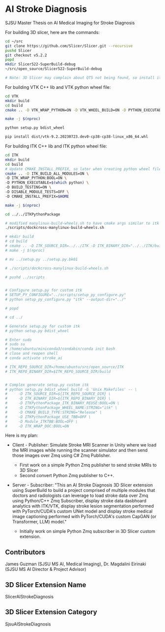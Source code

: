 # AI Stroke Diagnosis

SJSU Master Thesis on AI Medical Imaging for Stroke Diagnosis

For building 3D slicer, here are the commands:

~~~bash
cd ~/src
git clone https://github.com/Slicer/Slicer.git --recursive
pushd Slicer
git checkout v5.2.2
popd
mkdir Slicer522-SuperBuild-debug
~/src/open_source/Slicer522-SuperBuild-debug

# Note: 3D Slicer may complain about QT5 not being found, so install it first

~~~

For building VTK C++ lib and VTK python wheel file:

~~~bash
cd VTK
mkdir build
cd build
cmake .. -D VTK_WRAP_PYTHON=ON -D VTK_WHEEL_BUILD=ON -D PYTHON_EXECUTABLE=$(which python) -D VTK_QT_VERSION:STRING="5" -D VTK_Group_Qt:BOOL=ON -D QT_QMAKE_EXECUTABLE:PATH="~/Qt5.12.12/5.12.12/gcc_64/bin/qmake" -D CMAKE_PREFIX_PATH:PATH="~/Qt5.12.12/5.12.12/gcc_64/lib/cmake/" -D VTK_GROUP_ENABLE_Qt-STRINGS=YES -D VTK_MODULE_ENABLE_VTK_GUISupportQt=YES

make -j $(nproc)

python setup.py bdist_wheel

pip install dist/vtk-9.2.20230723.dev0-cp38-cp38-linux_x86_64.whl
~~~

For building ITK C++ lib and ITK python wheel file:

~~~bash
cd ITK
mkdir build
cd build
# Update CMAKE_INSTALL_PREFIX, so later when creating python wheel file, it'll refer to $HOME
cmake .. -D ITK_BUILD_ALL_MODULES=ON \
-D ITK_WRAP_PYTHON:BOOL=ON \
-D PYTHON_EXECUTABLE=$(which python) \
-D BUILD_TESTING=ON \
-D DISABLE_MODULE_TESTS=OFF \
-D CMAKE_INSTALL_PREFIX=$HOME

make -j $(nproc)

cd ../../ITKPythonPackage

# modified manylinux-build-wheels.sh to have cmake args similar to itk above; builds wheel for each py version
./scripts/dockcross-manylinux-build-wheels.sh

# mkdir build
# cd build
# cmake .. -D ITK_SOURCE_DIR=../../ITK -D ITK_BINARY_DIR="../../ITK/build/" -D ITKPythonPackage_BUILD_PYTHON=ON -D ITKPythonPackage_USE_TBB=OFF
# make -j $(nproc)

# mv ../setup.py ../setup.py.bk01

# ./scripts/dockcross-manylinux-build-wheels.sh

# pushd ../scripts


# Configure setup.py for custom itk
# SETUP_PY_CONFIGURE="../scripts/setup_py_configure.py"
# python setup_py_configure.py "itk" --output-dir="../"

# popd

# cd ../

# Generate setup.py for custom itk
# python setup.py bdist_wheel

# Enter sudo
# sudo su
# /home/ubuntu/miniconda3/condabin/conda init bash
# close and reopen shell
# conda activate stroke_ai

# ITK_REPO_SOURCE_DIR=/home/ubuntu/src/open_source/ITK
# ITK_REPO_BINARY_DIR=$ITK_REPO_SOURCE_DIR/build


# Complex generate setup.py custom itk
# python setup.py bdist_wheel build -G 'Unix Makefiles' -- \
#     -D ITK_SOURCE_DIR=${ITK_REPO_SOURCE_DIR} \
#     -D ITK_BINARY_DIR=${ITK_REPO_BINARY_DIR} \
#     -D ITKPythonPackage_ITK_BINARY_REUSE:BOOL=ON \
#     -D ITKPythonPackage_WHEEL_NAME:STRING="itk" \
#     -D CMAKE_BUILD_TYPE:STRING="Release" \
#     -D ITKPythonPackage_USE_TBB=OFF \
#     -D Module_ITKTBB:BOOL=OFF \
#     -D ITK_WRAP_DOC:BOOL=ON

~~~

Here is my plan:

- Client - Publisher: Simulate Stroke MRI Scanner in Unity where we load the MRI images while running the scanner simulator and then send those images over Zmq using C# Zmq Publisher.
    - First work on a simple Python Zmq publisher to send stroke MRIs to 3D Slicer
    - Second convert Python Zmq publisher to C++.

- Server - Subscriber: "This an AI Stroke Diagnosis 3D Slicer extension using SuperBuild to build a project comprised of multiple modules that doctors and radiologists can leverage to load stroke data over Zmq using Python/C++ Zmq Subscriber, display stroke data dasbhoard analytics with ITK/VTK, display stroke lesion segmentation performed with PyTorch/CUDA's custom UNet model and display stroke medical image captioning performed with PyTorch/CUDA's custom CapGAN (or Transformer, LLM) model."
    - Initially work on simple Python Zmq subscriber in 3D Slicer custom extension.

## Contributors

James Guzman (SJSU MS AI, Medical Imaging), Dr. Magdalini Eirinaki (SJSU MS AI Director & Project Advisor)

## 3D Slicer Extension Name

SlicerAIStrokeDiagnosis

## 3D Slicer Extension Category

SjsuAIStrokeDiagnosis
